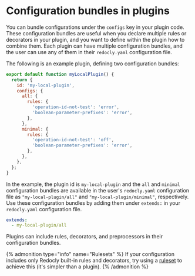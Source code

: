 # Configuration bundles in plugins

You can bundle configurations under the `configs` key in your plugin code. These configuration bundles are
useful when you declare multiple rules or decorators in your plugin, and you want to
define within the plugin how to combine them. Each plugin can have multiple
configuration bundles, and the user can use any of them in their `redocly.yaml`
configuration file.

The following is an example plugin, defining two configuration bundles:

```js
export default function myLocalPlugin() {
  return {
    id: 'my-local-plugin',
    configs: {
      all: {
        rules: {
          'operation-id-not-test': 'error',
          'boolean-parameter-prefixes': 'error',
        },
      },
      minimal: {
        rules: {
          'operation-id-not-test': 'off',
          'boolean-parameter-prefixes': 'error',
        },
      },
    },
  };
}
```

In the example, the plugin id is `my-local-plugin` and the `all` and `minimal`
configuration bundles are available in the user's `redocly.yaml` configuration file as
`"my-local-plugin/all"` and `"my-local-plugin/minimal"`, respectively. Use
these configuration bundles by adding them under `extends:` in your `redocly.yaml` configuration file.

```yaml
extends:
  - my-local-plugin/all
```

Plugins can include rules, decorators, and preprocessors in their configuration bundles.

{% admonition type="info" name="Rulesets" %}
If your configuration includes only Redocly built-in rules and decorators, try
using a [ruleset](../rules.md#rulesets) to achieve this (it's simpler than a
plugin).
{% /admonition %}
